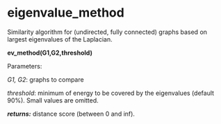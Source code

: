# eigenvalue_method
Similarity algorithm for (undirected, fully connected) graphs based on largest eigenvalues of the Laplacian.


**ev_method(G1,G2,threshold)**

Parameters:

*G1, G2*: graphs to compare

*threshold*: minimum of energy to be covered by the eigenvalues (default 90%). Small values are omitted.

***returns:*** distance score (between 0 and inf).
